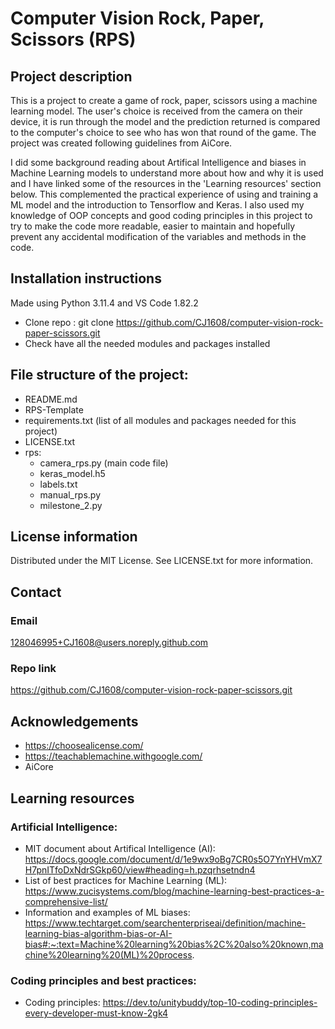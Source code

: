 # Computer Vision Rock, Paper, Scissors (RPS)


## Project description
This is a project to create a game of rock, paper, scissors using a machine learning model. The user's choice is received from the camera on their device, it is run through the model and the prediction returned is compared to the computer's choice to see who has won that round of the game. The project was created following guidelines from AiCore. 

I did some background reading about Artifical Intelligence and biases in Machine Learning models to understand more about how and why it is used and I have linked some of the resources in the 'Learning resources' section below. This complemented the practical experience of using and training a ML model and the introduction to Tensorflow and Keras. I also used my knowledge of OOP concepts and good coding principles in this project to try to make the code more readable, easier to maintain and hopefully prevent any accidental modification of the variables and methods in the code. 

## Installation instructions
Made using Python 3.11.4 and VS Code 1.82.2 

- Clone repo :  git clone https://github.com/CJ1608/computer-vision-rock-paper-scissors.git
- Check have all the needed modules and packages installed

## File structure of the project:
- README.md
- RPS-Template
- requirements.txt  (list of all modules and packages needed for this project)
- LICENSE.txt
- rps:
  - camera_rps.py (main code file)
  - keras_model.h5
  - labels.txt
  - manual_rps.py
  - milestone_2.py

  
## License information
Distributed under the MIT License. See LICENSE.txt for more information. 

## Contact 
### Email
128046995+CJ1608@users.noreply.github.com 
### Repo link
https://github.com/CJ1608/computer-vision-rock-paper-scissors.git 

## Acknowledgements
- https://choosealicense.com/
- https://teachablemachine.withgoogle.com/ 
- AiCore

## Learning resources
### Artificial Intelligence:
- MIT document about Artifical Intelligence (AI): https://docs.google.com/document/d/1e9wx9oBg7CR0s5O7YnYHVmX7H7pnITfoDxNdrSGkp60/view#heading=h.pzqrhsetndn4
- List of best practices for Machine Learning (ML): https://www.zucisystems.com/blog/machine-learning-best-practices-a-comprehensive-list/
- Information and examples of ML biases: https://www.techtarget.com/searchenterpriseai/definition/machine-learning-bias-algorithm-bias-or-AI-bias#:~:text=Machine%20learning%20bias%2C%20also%20known,machine%20learning%20(ML)%20process. 
### Coding principles and best practices:
- Coding principles: https://dev.to/unitybuddy/top-10-coding-principles-every-developer-must-know-2gk4 

